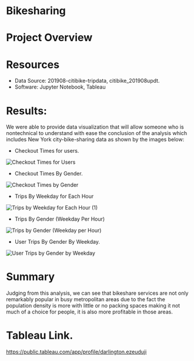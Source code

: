 # Bikesharing

# Project Overview

# Resources
- Data Source: 201908-citibike-tripdata, citibike_201908updt.
- Software: Jupyter Notebook, Tableau

# Results:
We were able to provide data visualization that will allow someone who is nontechnical to understand with ease the conclusion of the analysis which includes New York city-bike-sharing data as shown by the images below:

- Checkout Times for users.

![Checkout Times for Users](https://user-images.githubusercontent.com/34757498/148328724-aaf756ad-dba3-43ba-9f2d-ca84bf86ed6a.png)


- Checkout Times By Gender.

![Checkout Times by Gender](https://user-images.githubusercontent.com/34757498/148329361-a630c5d8-a628-43cc-9f69-6a5a98c74f1c.png)


- Trips By Weekday for Each Hour

![Trips by Weekday for Each Hour (1)](https://user-images.githubusercontent.com/34757498/148167355-99cf1095-f2b0-488c-958e-da5b26dfd50d.png)

- Trips By Gender (Weekday Per Hour)

![Trips by Gender (Weekday per Hour)](https://user-images.githubusercontent.com/34757498/148167593-921ec607-15f8-405d-8f4c-33242269e0d2.png)

- User Trips By Gender By Weekday.

![User Trips by Gender by Weekday](https://user-images.githubusercontent.com/34757498/148167764-a7419914-ffc4-479a-a0e9-df78b8757ee0.png)

# Summary
Judging from this analysis, we can see that bikeshare services are not only remarkably popular in busy metropolitan areas due to the fact the population density is more with little or no packing spaces making it not much of a choice for people, it is also more profitable in those areas.

# Tableau Link.
https://public.tableau.com/app/profile/darlington.ezeuduji
